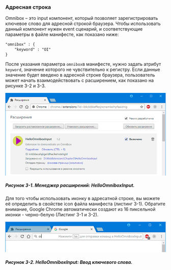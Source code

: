 ### Адресная строка

Omnibox – это input компонент, который позволяет зарегистрировать ключевое слово для адресной строкой браузера. Чтобы использовать данный компонент нужен event сценарий, и соответствующие параметры в файле манифесте, как показано ниже:

```
"omnibox" : {
    "keyword" : "OI"
}
```

После указания параметра `omnibox`в манифесте, нужно задать атрибут `keyword`, значение которого не чувствительно к регистру. Если данные значение будет введено в адресной строке браузера, пользователь может начать взаимодействовать с расширением, как показано на рисунке 3-2 и 3-3.

![Рисунок 3-1. Менеджер расширений: HelloOmniboxInput](/assets/figure-3-1.png)

##### Рисунок 3-1. _Менеджер расширений: HelloOmniboxInput._

Для того чтобы использовать иконку в адресатной строке, вы можете её определить в свойстве icon файла манифеста \(листинг 3-1\). Обратите внимание, Google Chrome автоматически создают из 16 пиксельной иконки - черно-белую \(Листинг 3-1 и 3-2\). 

![Рисунок 3-2. HelloOmniboxInput: Ввод ключевого слова](/assets/figure-3-2.png)

##### Рисунок 3-2. _HelloOmniboxInput: Ввод ключевого слова._




